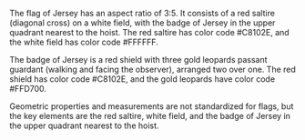 The flag of Jersey has an aspect ratio of 3:5. It consists of a red saltire (diagonal cross) on a white field, with the badge of Jersey in the upper quadrant nearest to the hoist. The red saltire has color code #C8102E, and the white field has color code #FFFFFF.

The badge of Jersey is a red shield with three gold leopards passant guardant (walking and facing the observer), arranged two over one. The red shield has color code #C8102E, and the gold leopards have color code #FFD700.

Geometric properties and measurements are not standardized for flags, but the key elements are the red saltire, white field, and the badge of Jersey in the upper quadrant nearest to the hoist.